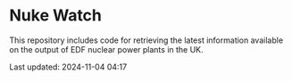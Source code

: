# Nuke Watch

This repository includes code for retrieving the latest information available on the output of EDF nuclear power plants in the UK.

Last updated: 2024-11-04 04:17